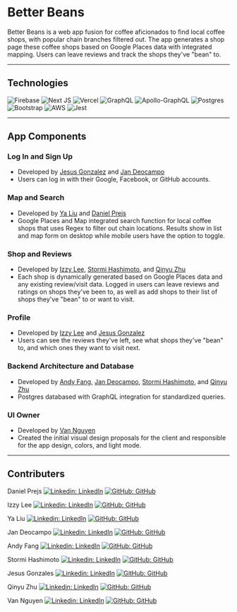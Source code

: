 # Better Beans

Better Beans is a web app fusion for coffee aficionados to find local coffee shops, with popular chain branches filtered out. The app generates a shop page these coffee shops based on Google Places data with integrated mapping. Users can leave reviews and track the shops they've "bean" to.


---

## Technologies

![Firebase](https://img.shields.io/badge/firebase-%23039BE5.svg?style=for-the-badge&logo=firebase)
![Next JS](https://img.shields.io/badge/Next-black?style=for-the-badge&logo=next.js&logoColor=white)
![Vercel](https://img.shields.io/badge/vercel-%23000000.svg?style=for-the-badge&logo=vercel&logoColor=white)
![GraphQL](https://img.shields.io/badge/-GraphQL-E10098?style=for-the-badge&logo=graphql&logoColor=white)
![Apollo-GraphQL](https://img.shields.io/badge/-ApolloGraphQL-311C87?style=for-the-badge&logo=apollo-graphql)
![Postgres](https://img.shields.io/badge/postgres-%23316192.svg?style=for-the-badge&logo=postgresql&logoColor=white)
![Bootstrap](https://img.shields.io/badge/bootstrap-%23563D7C.svg?style=for-the-badge&logo=bootstrap&logoColor=white)
![AWS](https://img.shields.io/badge/AWS-%23FF9900.svg?style=for-the-badge&logo=amazon-aws&logoColor=white)
![Jest](https://img.shields.io/badge/-jest-%23C21325?style=for-the-badge&logo=jest&logoColor=white)

---

## App Components

### Log In and Sign Up

- Developed by [Jesus Gonzalez](https://github.com/JGon26) and [Jan Deocampo](https://github.com/Darumin)
- Users can log in with their Google, Facebook, or GitHub accounts.

### Map and Search

- Developed by [Ya Liu](https://github.com/ya-liu) and [Daniel Prejs](https://github.com/dprejs)
- Google Places and Map integrated search function for local coffee shops that uses Regex to filter out chain locations. Results show in list and map form on desktop while mobile users have the option to toggle.

### Shop and Reviews

- Developed by [Izzy Lee](https://github.com/isabell-lee), [Stormi Hashimoto](https://github.com/stormikph), and [Qinyu Zhu](https://github.com/zhuzhuxia078)
- Each shop is dynamically generated based on Google Places data and any existing review/visit data. Logged in users can leave reviews and ratings on shops they've been to, as well as add shops to their list of shops they've "bean" to or want to visit.

### Profile

- Developed by [Izzy Lee](https://github.com/isabell-lee) and [Jesus Gonzalez](https://github.com/JGon26)
- Users can see the reviews they've left, see what shops they've "bean" to, and which ones they want to visit next.


### Backend Architecture and Database

- Developed by [Andy Fang](https://github.com/fang-andy), [Jan Deocampo](https://github.com/Darumin), [Stormi Hashimoto](https://github.com/stormikph), and [Qinyu Zhu](https://github.com/zhuzhuxia078)
- Postgres databased with GraphQL integration for standardized queries.

### UI Owner
- Developed by [Van Nguyen](https://github.com/vannguyen-vn)
- Created the initial visual design proposals for the client and responsible for the app design, colors, and light mode.

---

## Contributers

Daniel Prejs [![Linkedin: LinkedIn](https://img.shields.io/badge/linkedin-%230077B5.svg?style=for-the-badge&logo=linkedin&logoColor=white&link=https://www.linkedin.com/in/daniel-prejs-7842611a9/)](https://www.linkedin.com/in/daniel-prejs-7842611a9/) [![GitHub: GitHub](https://img.shields.io/badge/github-%23121011.svg?style=for-the-badge&logo=github&logoColor=white&link=https://github.com/dprejs)](https://github.com/dprejs)

Izzy Lee [![Linkedin: LinkedIn](https://img.shields.io/badge/linkedin-%230077B5.svg?style=for-the-badge&logo=linkedin&logoColor=white&link=https://www.linkedin.com/in/isabell-lee)](https://www.linkedin.com/in/isabell-lee) [![GitHub: GitHub](https://img.shields.io/badge/github-%23121011.svg?style=for-the-badge&logo=github&logoColor=white&link=https://github.com/isabell-lee)](https://github.com/isabell-lee)

Ya Liu [![Linkedin: LinkedIn](https://img.shields.io/badge/linkedin-%230077B5.svg?style=for-the-badge&logo=linkedin&logoColor=white&link=https://www.linkedin.com/in/ya-liu1)](https://www.linkedin.com/in/ya-liu1) [![GitHub: GitHub](https://img.shields.io/badge/github-%23121011.svg?style=for-the-badge&logo=github&logoColor=white&link=https://github.com/ya-liu)](https://github.com/ya-liu)

Jan Deocampo [![Linkedin: LinkedIn](https://img.shields.io/badge/linkedin-%230077B5.svg?style=for-the-badge&logo=linkedin&logoColor=white&link=https://www.linkedin.com/in/jandeo)](https://www.linkedin.com/in/jandeo) [![GitHub: GitHub](https://img.shields.io/badge/github-%23121011.svg?style=for-the-badge&logo=github&logoColor=white&link=https://github.com/Darumin)](https://github.com/Darumin)

Andy Fang [![Linkedin: LinkedIn](https://img.shields.io/badge/linkedin-%230077B5.svg?style=for-the-badge&logo=linkedin&logoColor=white&link=https://www.linkedin.com/in/andy-fang)](https://www.linkedin.com/in/andy-fang) [![GitHub: GitHub](https://img.shields.io/badge/github-%23121011.svg?style=for-the-badge&logo=github&logoColor=white&link=https://github.com/fang-andy)](https://github.com/fang-andy)

Stormi Hashimoto [![Linkedin: LinkedIn](https://img.shields.io/badge/linkedin-%230077B5.svg?style=for-the-badge&logo=linkedin&logoColor=white&link=https://www.linkedin.com/in/stormikph)](https://www.linkedin.com/in/stormikph) [![GitHub: GitHub](https://img.shields.io/badge/github-%23121011.svg?style=for-the-badge&logo=github&logoColor=white&link=https://github.com/stormikph)](https://github.com/stormikph)

Jesus Gonzales [![Linkedin: LinkedIn](https://img.shields.io/badge/linkedin-%230077B5.svg?style=for-the-badge&logo=linkedin&logoColor=white&link=https://www.linkedin.com/in/gonzales-jesus)](https://www.linkedin.com/in/gonzales-jesus) [![GitHub: GitHub](https://img.shields.io/badge/github-%23121011.svg?style=for-the-badge&logo=github&logoColor=white&link=https://github.com/JGon26)](https://github.com/JGon26)

Qinyu Zhu [![Linkedin: LinkedIn](https://img.shields.io/badge/linkedin-%230077B5.svg?style=for-the-badge&logo=linkedin&logoColor=white&link=https://www.linkedin.com/in/qinyu-867152181/)](https://www.linkedin.com/in/qinyu-867152181/) [![GitHub: GitHub](https://img.shields.io/badge/github-%23121011.svg?style=for-the-badge&logo=github&logoColor=white&link=https://github.com/zhuzhuxia078)](https://github.com/zhuzhuxia078)

Van Nguyen [![Linkedin: LinkedIn](https://img.shields.io/badge/linkedin-%230077B5.svg?style=for-the-badge&logo=linkedin&logoColor=white&link=https://www.linkedin.com/in/vannguyen-home/)](https://www.linkedin.com/in/vannguyen-home/) [![GitHub: GitHub](https://img.shields.io/badge/github-%23121011.svg?style=for-the-badge&logo=github&logoColor=white&link=https://github.com/vannguyen-vn)](https://github.com/vannguyen-vn)


<!-- ## Getting Started

First, run the development server:

```bash
npm run dev
# or
yarn dev
```

Open [http://localhost:3000](http://localhost:3000) with your browser to see the result.

You can start editing the page by modifying `pages/index.js`. The page auto-updates as you edit the file.

[API routes](https://nextjs.org/docs/api-routes/introduction) can be accessed on [http://localhost:3000/api/hello](http://localhost:3000/api/hello). This endpoint can be edited in `pages/api/hello.js`.

The `pages/api` directory is mapped to `/api/*`. Files in this directory are treated as [API routes](https://nextjs.org/docs/api-routes/introduction) instead of React pages.

## Firebase Authentication set-up
You will need a firebase account to get started.
Create a project, and an application for the project.

Once you have your keys, add them to a global .env file. You will need these to initialize firebase.
In Next.js, the convention for naming environment variables is that they have to start with NEXT_PUBLIC.
```
NEXT_PUBLIC_FIREBASE_PUBLIC_API_KEY=<YOUR_API_KEY>
NEXT_PUBLIC_FIREBASE_AUTH_DOMAIN=<YOUR_DOMAIN>
NEXT_PUBLIC_FIREBASE_PROJECT_ID=<YOUR_PROJECT_ID>
```

The app is currently set up to use Google/Facebook/Github authentication. You will need to activate those sign-in methods on firebase or remove the sign-in components you do not wish to use from pages/login/index.js.

## Google Maps API set-up

- You will need a google maps API key to get started.
- You can create a key here: https://console.cloud.google.com/google/maps-apis/start
- Click on the credentials tab on the left side of the page
- Click on the Create Credentials button at the top of the page and follow the instructions
- After you have your key you need to add it to the .env file
```
NEXT_PUBLIC_GOOGLE_API_KEY=<YOUR_API_KEY>
```

## Learn More

To learn more about Next.js, take a look at the following resources:

- [Next.js Documentation](https://nextjs.org/docs) - learn about Next.js features and API.
- [Learn Next.js](https://nextjs.org/learn) - an interactive Next.js tutorial.

You can check out [the Next.js GitHub repository](https://github.com/vercel/next.js/) - your feedback and contributions are welcome!

## Deploy on Vercel

The easiest way to deploy your Next.js app is to use the [Vercel Platform](https://vercel.com/new?utm_medium=default-template&filter=next.js&utm_source=create-next-app&utm_campaign=create-next-app-readme) from the creators of Next.js.

Check out our [Next.js deployment documentation](https://nextjs.org/docs/deployment) for more details. -->
